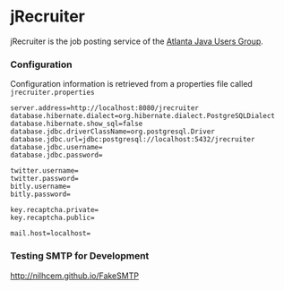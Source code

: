 jRecruiter
==========

jRecruiter is the job posting service of the [Atlanta Java Users Group][].

[Atlanta Java Users Group]: http://www.ajug.org/


### Configuration

Configuration information is retrieved from a properties file called `jrecruiter.properties`

````
server.address=http://localhost:8080/jrecruiter
database.hibernate.dialect=org.hibernate.dialect.PostgreSQLDialect
database.hibernate.show_sql=false
database.jdbc.driverClassName=org.postgresql.Driver
database.jdbc.url=jdbc:postgresql://localhost:5432/jrecruiter
database.jdbc.username=
database.jdbc.password=

twitter.username=
twitter.password=
bitly.username=
bitly.password=

key.recaptcha.private=
key.recaptcha.public=

mail.host=localhost=
````

### Testing SMTP for Development

http://nilhcem.github.io/FakeSMTP 

